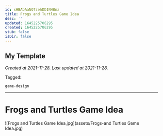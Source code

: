 ```yaml
---
id: sHBAbAaNQTzehDDINHBna
title: Frogs and Turtles Game Idea
desc: ''
updated: 1645225706295
created: 1645225706295
stub: false
isDir: false
---
```

My Template
---

_Created at 2021-11-28._
_Last updated at 2021-11-28._



Tagged: 
```
game-design
```


---

# Frogs and Turtles Game Idea


![Frogs and Turtles Game Idea.jpg](assets/Frogs-and Turtles Game Idea.jpg)

